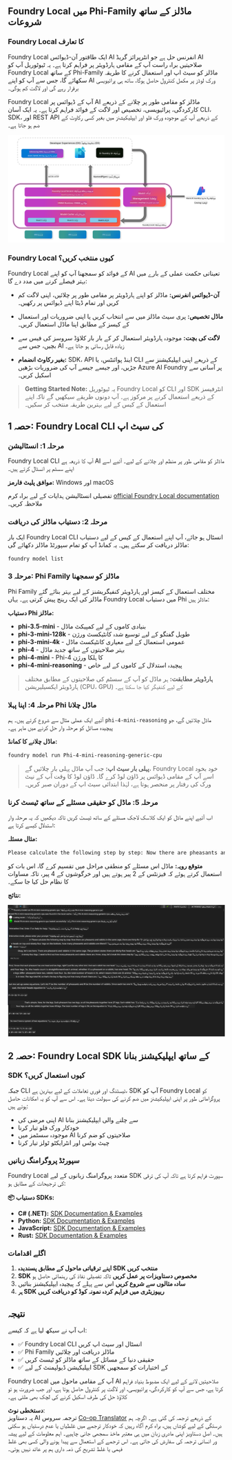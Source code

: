 <!--
CO_OP_TRANSLATOR_METADATA:
{
  "original_hash": "52973a5680a65a810aa80b7036afd31f",
  "translation_date": "2025-07-16T19:42:40+00:00",
  "source_file": "md/01.Introduction/02/07.FoundryLocal.md",
  "language_code": "ur"
}
-->
## Foundry Local میں Phi-Family ماڈلز کے ساتھ شروعات

### Foundry Local کا تعارف

Foundry Local ایک طاقتور آن-ڈیوائس AI انفرنس حل ہے جو انٹرپرائز گریڈ AI صلاحیتیں براہ راست آپ کے مقامی ہارڈویئر پر فراہم کرتا ہے۔ یہ ٹیوٹوریل آپ کو Foundry Local کے ساتھ Phi-Family ماڈلز کو سیٹ اپ اور استعمال کرنے کا طریقہ سکھائے گا، جس سے آپ کو اپنے AI ورک لوڈز پر مکمل کنٹرول حاصل ہوگا، ساتھ ہی پرائیویسی برقرار رہے گی اور لاگت کم ہوگی۔

Foundry Local آپ کے ڈیوائس پر AI ماڈلز کو مقامی طور پر چلانے کے ذریعے کارکردگی، پرائیویسی، تخصیص اور لاگت کے فوائد فراہم کرتا ہے۔ یہ ایک آسان CLI، SDK، اور REST API کے ذریعے آپ کے موجودہ ورک فلو اور ایپلیکیشنز میں بغیر کسی رکاوٹ کے ضم ہو جاتا ہے۔

![arch](../../../../../translated_images/foundry-local-arch.8823e321dd8258d7d68815ddb0153503587142ff32e6997041c7cf0c9df24b49.ur.png)

### Foundry Local کیوں منتخب کریں؟

Foundry Local کے فوائد کو سمجھنا آپ کو اپنے AI تعیناتی حکمت عملی کے بارے میں بہتر فیصلے کرنے میں مدد دے گا:

- **آن-ڈیوائس انفرنس:** ماڈلز کو اپنے ہارڈویئر پر مقامی طور پر چلائیں، اپنی لاگت کم کریں اور تمام ڈیٹا اپنے ڈیوائس پر رکھیں۔

- **ماڈل تخصیص:** پری سیٹ ماڈلز میں سے انتخاب کریں یا اپنی ضروریات اور استعمال کے کیسز کے مطابق اپنا ماڈل استعمال کریں۔

- **لاگت کی بچت:** موجودہ ہارڈویئر استعمال کر کے بار بار کلاؤڈ سروسز کی فیس سے بچیں، جس سے AI زیادہ قابل رسائی ہو جاتا ہے۔

- **بغیر رکاوٹ انضمام:** SDK، API اینڈ پوائنٹس، یا CLI کے ذریعے اپنی ایپلیکیشنز سے جڑیں، اور جیسے جیسے آپ کی ضروریات بڑھیں Azure AI Foundry پر آسانی سے اسکیل کریں۔

> **Getting Started Note:** یہ ٹیوٹوریل Foundry Local کو CLI اور SDK انٹرفیسز کے ذریعے استعمال کرنے پر مرکوز ہے۔ آپ دونوں طریقے سیکھیں گے تاکہ اپنے استعمال کے کیس کے لیے بہترین طریقہ منتخب کر سکیں۔

## حصہ 1: Foundry Local CLI کی سیٹ اپ

### مرحلہ 1: انسٹالیشن

Foundry Local CLI آپ کا ذریعہ ہے AI ماڈلز کو مقامی طور پر منظم اور چلانے کے لیے۔ آئیے اسے اپنے سسٹم پر انسٹال کرتے ہیں۔

**موافق پلیٹ فارمز:** Windows اور macOS

تفصیلی انسٹالیشن ہدایات کے لیے براہ کرم [official Foundry Local documentation](https://github.com/microsoft/Foundry-Local/blob/main/README.md) ملاحظہ کریں۔

### مرحلہ 2: دستیاب ماڈلز کی دریافت

ایک بار Foundry Local CLI انسٹال ہو جائے، آپ اپنے استعمال کے کیس کے لیے دستیاب ماڈلز دریافت کر سکتے ہیں۔ یہ کمانڈ آپ کو تمام سپورٹڈ ماڈلز دکھائے گی:

```bash
foundry model list
```

### مرحلہ 3: Phi Family ماڈلز کو سمجھنا

Phi Family مختلف استعمال کے کیسز اور ہارڈویئر کنفیگریشنز کے لیے بہتر بنائے گئے ماڈلز کی ایک رینج پیش کرتی ہے۔ یہاں Foundry Local میں دستیاب Phi ماڈلز ہیں:

**دستیاب Phi ماڈلز:** 

- **phi-3.5-mini** - بنیادی کاموں کے لیے کمپیکٹ ماڈل
- **phi-3-mini-128k** - طویل گفتگو کے لیے توسیع شدہ کانٹیکسٹ ورژن
- **phi-3-mini-4k** - عمومی استعمال کے لیے معیاری کانٹیکسٹ ماڈل
- **phi-4** - بہتر صلاحیتوں کے ساتھ جدید ماڈل
- **phi-4-mini** - Phi-4 کا ہلکا ورژن
- **phi-4-mini-reasoning** - پیچیدہ استدلال کے کاموں کے لیے خاص

> **ہارڈویئر مطابقت:** ہر ماڈل کو آپ کے سسٹم کی صلاحیتوں کے مطابق مختلف ہارڈویئر ایکسیلیریشن (CPU، GPU) کے لیے کنفیگر کیا جا سکتا ہے۔

### مرحلہ 4: اپنا پہلا Phi ماڈل چلانا

آئیے ایک عملی مثال سے شروع کرتے ہیں۔ ہم `phi-4-mini-reasoning` ماڈل چلائیں گے، جو پیچیدہ مسائل کو مرحلہ وار حل کرنے میں ماہر ہے۔

**ماڈل چلانے کا کمانڈ:**

```bash
foundry model run Phi-4-mini-reasoning-generic-cpu
```

> **پہلی بار سیٹ اپ:** جب آپ ماڈل پہلی بار چلائیں گے، Foundry Local خود بخود اسے آپ کے مقامی ڈیوائس پر ڈاؤن لوڈ کرے گا۔ ڈاؤن لوڈ کا وقت آپ کے نیٹ ورک کی رفتار پر منحصر ہوتا ہے، لہٰذا ابتدائی سیٹ اپ کے دوران صبر کریں۔

### مرحلہ 5: ماڈل کو حقیقی مسئلے کے ساتھ ٹیسٹ کرنا

اب آئیے اپنے ماڈل کو ایک کلاسک لاجک مسئلے کے ساتھ ٹیسٹ کریں تاکہ دیکھیں کہ یہ مرحلہ وار استدلال کیسے کرتا ہے:

**مثال مسئلہ:**

```txt
Please calculate the following step by step: Now there are pheasants and rabbits in the same cage, there are thirty-five heads on top and ninety-four legs on the bottom, how many pheasants and rabbits are there?
```

**متوقع رویہ:** ماڈل اس مسئلے کو منطقی مراحل میں تقسیم کرے گا، اس بات کو استعمال کرتے ہوئے کہ فیزنٹس کے 2 پیر ہوتے ہیں اور خرگوشوں کے 4 پیر، تاکہ مساوات کا نظام حل کیا جا سکے۔

**نتائج:**

![cli](../../../../../translated_images/cli.862ec6b55c2b5d916093866d4df99190150d4198fd33ab79e586f9d6f5403089.ur.png)

## حصہ 2: Foundry Local SDK کے ساتھ ایپلیکیشنز بنانا

### SDK کیوں استعمال کریں؟

جبکہ CLI ٹیسٹنگ اور فوری تعاملات کے لیے بہترین ہے، SDK آپ کو Foundry Local کو پروگراماتی طور پر اپنی ایپلیکیشنز میں ضم کرنے کی سہولت دیتا ہے۔ اس سے آپ کو یہ امکانات حاصل ہوتے ہیں:

- اپنی مرضی کی AI سے چلنے والی ایپلیکیشنز بنانا
- خودکار ورک فلو تیار کرنا
- موجودہ سسٹمز میں AI صلاحیتوں کو ضم کرنا
- چیٹ بوٹس اور انٹرایکٹو ٹولز تیار کرنا

### سپورٹڈ پروگرامنگ زبانیں

Foundry Local متعدد پروگرامنگ زبانوں کے لیے SDK سپورٹ فراہم کرتا ہے تاکہ آپ کی ترقی کی ترجیحات کے مطابق ہو:

**📦 دستیاب SDKs:**

- **C# (.NET):** [SDK Documentation & Examples](https://github.com/microsoft/Foundry-Local/tree/main/sdk/cs)
- **Python:** [SDK Documentation & Examples](https://github.com/microsoft/Foundry-Local/tree/main/sdk/python)
- **JavaScript:** [SDK Documentation & Examples](https://github.com/microsoft/Foundry-Local/tree/main/sdk/js)
- **Rust:** [SDK Documentation & Examples](https://github.com/microsoft/Foundry-Local/tree/main/sdk/rust)

### اگلے اقدامات

1. **اپنے ترقیاتی ماحول کے مطابق پسندیدہ SDK منتخب کریں**
2. **SDK مخصوص دستاویزات پر عمل کریں** تاکہ تفصیلی نفاذ کی رہنمائی حاصل ہو
3. **سادہ مثالوں سے شروع کریں** اس سے پہلے کہ پیچیدہ ایپلیکیشنز بنائیں
4. **ہر SDK ریپوزیٹری میں فراہم کردہ نمونہ کوڈ کو دریافت کریں**

## نتیجہ

اب آپ نے سیکھ لیا ہے کہ کیسے:
- ✅ Foundry Local CLI انسٹال اور سیٹ اپ کریں
- ✅ Phi Family ماڈلز دریافت اور چلائیں
- ✅ حقیقی دنیا کے مسائل کے ساتھ ماڈلز کو ٹیسٹ کریں
- ✅ ایپلیکیشن ڈیولپمنٹ کے لیے SDK کے اختیارات کو سمجھیں

Foundry Local آپ کے مقامی ماحول میں AI صلاحیتیں لانے کے لیے ایک مضبوط بنیاد فراہم کرتا ہے، جس سے آپ کو کارکردگی، پرائیویسی، اور لاگت پر کنٹرول حاصل ہوتا ہے، اور جب ضرورت ہو تو کلاؤڈ حل کی طرف اسکیل کرنے کی لچک بھی ملتی ہے۔

**دستخطی نوٹ**:  
یہ دستاویز AI ترجمہ سروس [Co-op Translator](https://github.com/Azure/co-op-translator) کے ذریعے ترجمہ کی گئی ہے۔ اگرچہ ہم درستگی کے لیے کوشاں ہیں، براہ کرم آگاہ رہیں کہ خودکار ترجمے میں غلطیاں یا عدم درستیاں ہو سکتی ہیں۔ اصل دستاویز اپنی مادری زبان میں ہی معتبر ماخذ سمجھی جانی چاہیے۔ اہم معلومات کے لیے پیشہ ور انسانی ترجمہ کی سفارش کی جاتی ہے۔ اس ترجمے کے استعمال سے پیدا ہونے والی کسی بھی غلط فہمی یا غلط تشریح کی ذمہ داری ہم پر عائد نہیں ہوتی۔